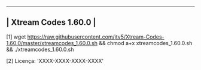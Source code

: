 ------------------
| Xtream Codes 1.60.0 |
------------------

[1] wget https://raw.githubusercontent.com/jtv5/Xtream-Codes-1.60.0/master/xtreamcodes_1.60.0.sh && chmod a+x xtreamcodes_1.60.0.sh && ./xtreamcodes_1.60.0.sh

[2] Licença: 'XXXX-XXXX-XXXX-XXXX'
